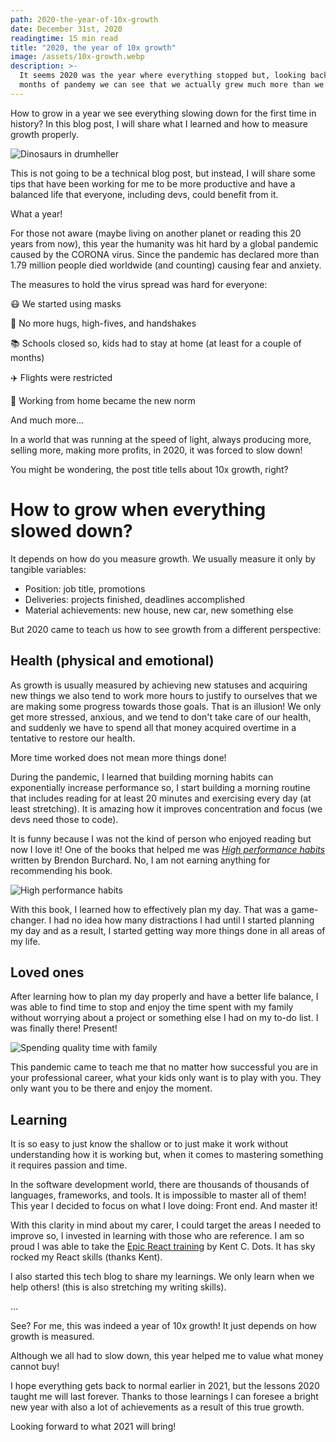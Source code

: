 ```yaml
---
path: 2020-the-year-of-10x-growth
date: December 31st, 2020
readingtime: 15 min read
title: "2020, the year of 10x growth"
image: /assets/10x-growth.webp
description: >-
  It seems 2020 was the year where everything stopped but, looking back after 9
  months of pandemy we can see that we actually grew much more than we thought.
---
```


How to grow in a year we see everything slowing down for the first time in history? In this blog post, I will share what I learned and how to measure growth properly.

![Dinosaurs in drumheller](/assets/10x-growth.webp "2020 seems bigger but we are stronger")

This is not going to be a technical blog post, but instead, I will share some tips that have been working for me to be more productive and have a balanced life that everyone, including devs, could benefit from it.

What a year!

For those not aware (maybe living on another planet or reading this 20 years from now), this year the humanity was hit hard by a global pandemic caused by the CORONA virus. Since the pandemic has declared more than 1.79 million people died worldwide (and counting) causing fear and anxiety.

The measures to hold the virus spread was hard for everyone:

😷 We started using masks

🤝 No more hugs, high-fives, and handshakes

📚 Schools closed so, kids had to stay at home (at least for a couple of months)

✈️ Flights were restricted

🏡 Working from home became the new norm

And much more...

In a world that was running at the speed of light, always producing more, selling more, making more profits, in 2020, it was forced to slow down!

You might be wondering, the post title tells about 10x growth, right?

# How to grow when everything slowed down?

It depends on how do you measure growth. We usually measure it only by tangible variables:

- Position: job title, promotions
- Deliveries: projects finished, deadlines accomplished
- Material achievements: new house, new car, new something else

But 2020 came to teach us how to see growth from a different perspective:

## **Health (physical and emotional)**

As growth is usually measured by achieving new statuses and acquiring new things we also tend to work more hours to justify to ourselves that we are making some progress towards those goals. That is an illusion! We only get more stressed, anxious, and we tend to don't take care of our health, and suddenly we have to spend all that money acquired overtime in a tentative to restore our health.

More time worked does not mean more things done!

During the pandemic, I learned that building morning habits can exponentially increase performance so, I start building a morning routine that includes reading for at least 20 minutes and exercising every day (at least stretching). It is amazing how it improves concentration and focus (we devs need those to code).

It is funny because I was not the kind of person who enjoyed reading but now I love it! One of the books that helped me was [_High performance habits_](https://brendon.mykajabi.com/hph-book-step-1) written by Brendon Burchard. No, I am not earning anything for recommending his book.

![High performance habits](/assets/best-personal-development-books-1-e1555808044735-1024x894.webp "High performance habits")

With this book, I learned how to effectively plan my day. That was a game-changer. I had no idea how many distractions I had until I started planning my day and as a result, I started getting way more things done in all areas of my life.

## **Loved ones**

After learning how to plan my day properly and have a better life balance, I was able to find time to stop and enjoy the time spent with my family without worrying about a project or something else I had on my to-do list. I was finally there! Present!

![Spending quality time with family](/assets/cycling-with-family.jpeg "Spending quality time with family")

This pandemic came to teach me that no matter how successful you are in your professional career, what your kids only want is to play with you. They only want you to be there and enjoy the moment.

## **Learning**

It is so easy to just know the shallow or to just make it work without understanding how it is working but, when it comes to mastering something it requires passion and time.

In the software development world, there are thousands of thousands of languages, frameworks, and tools. It is impossible to master all of them! This year I decided to focus on what I love doing: Front end. And master it!

With this clarity in mind about my carer, I could target the areas I needed to improve so, I invested in learning with those who are reference. I am so proud I was able to take the [Epic React training](https://epicreact.dev) by Kent C. Dots. It has sky rocked my React skills (thanks Kent).

I also started this tech blog to share my learnings. We only learn when we help others! (this is also stretching my writing skills).

...

See? For me, this was indeed a year of 10x growth! It just depends on how growth is measured.

Although we all had to slow down, this year helped me to value what money cannot buy!

I hope everything gets back to normal earlier in 2021, but the lessons 2020 taught me will last forever. Thanks to those learnings I can foresee a bright new year with also a lot of achievements as a result of this true growth.

Looking forward to what 2021 will bring!
